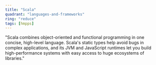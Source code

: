 ```yaml
---
title: "Scala"
quadrant: "languages-and-frameworks"
ring: "reduce"
tags: [hmpps]
---
```


"Scala combines object-oriented and functional programming in one concise, high-level language. Scala's static types help avoid bugs in complex applications, and its JVM and JavaScript runtimes let you build high-performance systems with easy access to huge ecosystems of libraries."
